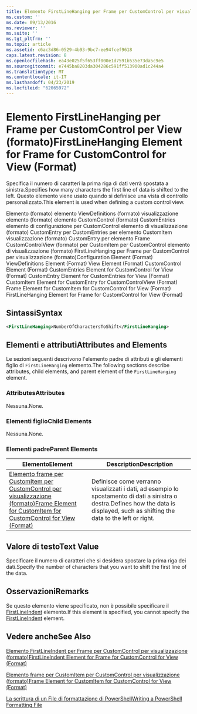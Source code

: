 ```yaml
---
title: Elemento FirstLineHanging per Frame per CustomControl per visualizzazione (formato) | Microsoft Docs
ms.custom: ''
ms.date: 09/13/2016
ms.reviewer: ''
ms.suite: ''
ms.tgt_pltfrm: ''
ms.topic: article
ms.assetid: c6ac3d86-0529-4b93-9bc7-ee94fcef9618
caps.latest.revision: 8
ms.openlocfilehash: ea43e025f5f653ff000e1d7591b535e73da5c9e5
ms.sourcegitcommit: e7445ba8203da304286c591ff513900ad1c244a4
ms.translationtype: MT
ms.contentlocale: it-IT
ms.lasthandoff: 04/23/2019
ms.locfileid: "62065972"
---
```

# <a name="firstlinehanging-element-for-frame-for-customcontrol-for-view-format"></a><span data-ttu-id="ccd23-102">Elemento FirstLineHanging per Frame per CustomControl per View (formato)</span><span class="sxs-lookup"><span data-stu-id="ccd23-102">FirstLineHanging Element for Frame for CustomControl for View (Format)</span></span>

<span data-ttu-id="ccd23-103">Specifica il numero di caratteri la prima riga di dati verrà spostata a sinistra.</span><span class="sxs-lookup"><span data-stu-id="ccd23-103">Specifies how many characters the first line of data is shifted to the left.</span></span> <span data-ttu-id="ccd23-104">Questo elemento viene usato quando si definisce una vista di controllo personalizzato.</span><span class="sxs-lookup"><span data-stu-id="ccd23-104">This element is used when defining a custom control view.</span></span>

<span data-ttu-id="ccd23-105">Elemento (formato) elemento ViewDefinitions (formato) visualizzazione elemento (formato) elemento CustomControl (formato) CustomEntries elemento di configurazione per CustomControl elemento di visualizzazione (formato) CustomEntry per CustomEntries per elemento CustomItem visualizzazione (formato) CustomEntry per elemento Frame CustomControlView (formato) per CustomItem per CustomControl elemento di visualizzazione (formato) FirstLineHanging per Frame per CustomControl per visualizzazione (formato)</span><span class="sxs-lookup"><span data-stu-id="ccd23-105">Configuration Element (Format) ViewDefinitions Element (Format) View Element (Format) CustomControl Element (Format) CustomEntries Element for CustomControl for View (Format) CustomEntry Element for CustomEntries for View (Format) CustomItem Element for CustomEntry for CustomControlView (Format) Frame Element for CustomItem for CustomControl for View (Format) FirstLineHanging Element for Frame for CustomControl for View (Format)</span></span>

## <a name="syntax"></a><span data-ttu-id="ccd23-106">Sintassi</span><span class="sxs-lookup"><span data-stu-id="ccd23-106">Syntax</span></span>

```xml
<FirstLineHanging>NumberOfCharactersToShift</FirstLineHanging>
```

## <a name="attributes-and-elements"></a><span data-ttu-id="ccd23-107">Elementi e attributi</span><span class="sxs-lookup"><span data-stu-id="ccd23-107">Attributes and Elements</span></span>

<span data-ttu-id="ccd23-108">Le sezioni seguenti descrivono l'elemento padre di attributi e gli elementi figlio di `FirstLineHanging` elemento.</span><span class="sxs-lookup"><span data-stu-id="ccd23-108">The following sections describe attributes, child elements, and parent element of the `FirstLineHanging` element.</span></span>

### <a name="attributes"></a><span data-ttu-id="ccd23-109">Attributes</span><span class="sxs-lookup"><span data-stu-id="ccd23-109">Attributes</span></span>

<span data-ttu-id="ccd23-110">Nessuna.</span><span class="sxs-lookup"><span data-stu-id="ccd23-110">None.</span></span>

### <a name="child-elements"></a><span data-ttu-id="ccd23-111">Elementi figlio</span><span class="sxs-lookup"><span data-stu-id="ccd23-111">Child Elements</span></span>

<span data-ttu-id="ccd23-112">Nessuna.</span><span class="sxs-lookup"><span data-stu-id="ccd23-112">None.</span></span>

### <a name="parent-elements"></a><span data-ttu-id="ccd23-113">Elementi padre</span><span class="sxs-lookup"><span data-stu-id="ccd23-113">Parent Elements</span></span>

|<span data-ttu-id="ccd23-114">Elemento</span><span class="sxs-lookup"><span data-stu-id="ccd23-114">Element</span></span>|<span data-ttu-id="ccd23-115">Description</span><span class="sxs-lookup"><span data-stu-id="ccd23-115">Description</span></span>|
|-------------|-----------------|
|[<span data-ttu-id="ccd23-116">Elemento frame per CustomItem per CustomControl per visualizzazione (formato)</span><span class="sxs-lookup"><span data-stu-id="ccd23-116">Frame Element for CustomItem for CustomControl for View (Format)</span></span>](./frame-element-for-customitem-for-customcontrol-for-view-format.md)|<span data-ttu-id="ccd23-117">Definisce come verranno visualizzati i dati, ad esempio lo spostamento di dati a sinistra o destra.</span><span class="sxs-lookup"><span data-stu-id="ccd23-117">Defines how the data is displayed, such as shifting the data to the left or right.</span></span>|

## <a name="text-value"></a><span data-ttu-id="ccd23-118">Valore di testo</span><span class="sxs-lookup"><span data-stu-id="ccd23-118">Text Value</span></span>

<span data-ttu-id="ccd23-119">Specificare il numero di caratteri che si desidera spostare la prima riga dei dati.</span><span class="sxs-lookup"><span data-stu-id="ccd23-119">Specify the number of characters that you want to shift the first line of the data.</span></span>

## <a name="remarks"></a><span data-ttu-id="ccd23-120">Osservazioni</span><span class="sxs-lookup"><span data-stu-id="ccd23-120">Remarks</span></span>

<span data-ttu-id="ccd23-121">Se questo elemento viene specificato, non è possibile specificare il [FirstLineIndent](./firstlineindent-element-for-frame-for-customcontrol-for-view-format.md) elemento.</span><span class="sxs-lookup"><span data-stu-id="ccd23-121">If this element is specified, you cannot specify the [FirstLineIndent](./firstlineindent-element-for-frame-for-customcontrol-for-view-format.md) element.</span></span>

## <a name="see-also"></a><span data-ttu-id="ccd23-122">Vedere anche</span><span class="sxs-lookup"><span data-stu-id="ccd23-122">See Also</span></span>

[<span data-ttu-id="ccd23-123">Elemento FirstLineIndent per Frame per CustomControl per visualizzazione (formato)</span><span class="sxs-lookup"><span data-stu-id="ccd23-123">FirstLineIndent Element for Frame for CustomControl for View (Format)</span></span>](./firstlineindent-element-for-frame-for-customcontrol-for-view-format.md)

[<span data-ttu-id="ccd23-124">Elemento frame per CustomItem per CustomControl per visualizzazione (formato)</span><span class="sxs-lookup"><span data-stu-id="ccd23-124">Frame Element for CustomItem for CustomControl for View (Format)</span></span>](./frame-element-for-customitem-for-customcontrol-for-view-format.md)

[<span data-ttu-id="ccd23-125">La scrittura di un File di formattazione di PowerShell</span><span class="sxs-lookup"><span data-stu-id="ccd23-125">Writing a PowerShell Formatting File</span></span>](./writing-a-powershell-formatting-file.md)
